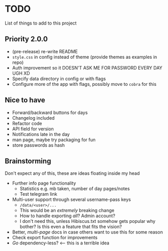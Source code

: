 # TODO
List of things to add to this project

## Priority 2.0.0
* (pre-release) re-write README
* `style.css` in config instead of theme (provide themes as examples in repo)
* Auth improvement so it DOESN'T ASK ME FOR PASSWORD EVERY DAY UGH XD
* Specify data directory in config or with flags
* Configure more of the app with flags, possibly move to `cobra` for this

## Nice to have
* Forward/backward buttons for days
* Changelog included
* Refactor code
* API field for version
* Notifications late in the day
* man page, maybe try packaging for fun
* store passwords as hash

## Brainstorming
Don't expect any of this, these are ideas floating inside my head
* Further info page functionality
  * Statistics e.g. mb taken, number of day pages/notes
  * Test telegram link
* Multi-user support through several username-pass keys
  * `/data/<user>/...`
  * This would be an *extremely* breaking change
  * How to handle exporting *all*? Admin account?
  * I don't need this, unless Hibiscus.txt somehow gets popular why bother? 
  Is this even a feature that fits the vision?
* Better, *multi-page* docs in case others want to use this for some reason
* Check export function for improvements
* *Go* dependency-less? <-- this is a terrible idea
